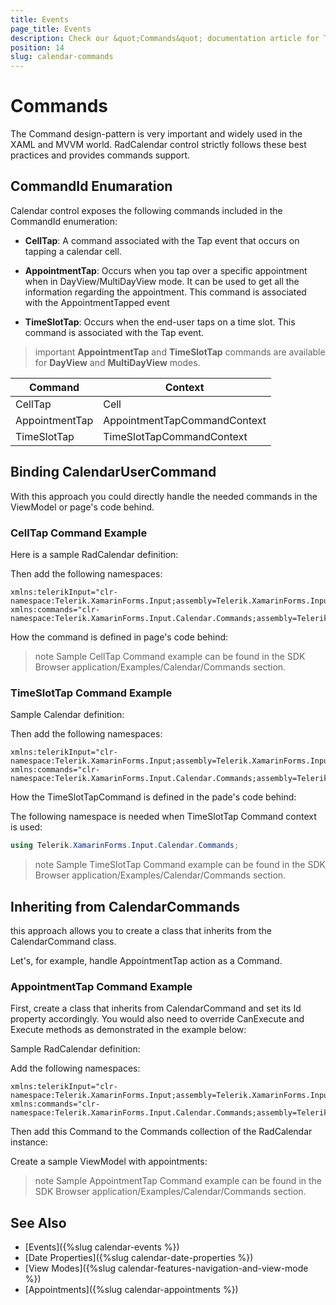 ```yaml
---
title: Events
page_title: Events
description: Check our &quot;Commands&quot; documentation article for Telerik Calendar for Xamarin control.
position: 14
slug: calendar-commands
---
```


# Commands

The Command design-pattern is very important and widely used in the XAML and MVVM world. RadCalendar control strictly follows these best practices and provides commands support.

## CommandId Enumaration

Calendar control exposes the following commands included in the CommandId enumeration:

* **CellTap**: A command associated with the Tap event that occurs on tapping a calendar cell. 

* **AppointmentTap**: Occurs when you tap over a specific appointment when in DayView/MultiDayView mode. It can be used to get all the information regarding the appointment. This command is associated with the AppointmentTapped event

* **TimeSlotTap**: Occurs when the end-user taps on a time slot. This command is associated with the Tap event.

>important **AppointmentTap** and **TimeSlotTap** commands are available for **DayView** and **MultiDayView** modes.

| Command | Context |
| -------- | -------- |
| CellTap | Cell |
| AppointmentTap | AppointmentTapCommandContext |
| TimeSlotTap | TimeSlotTapCommandContext |

## Binding CalendarUserCommand

With this approach you could directly handle the needed commands in the ViewModel or page's code behind.

### CellTap Command Example

Here is a sample RadCalendar definition: 

<snippet id='calendar-commands-celltap-xaml' />

Then add the following namespaces:

```XAML
xmlns:telerikInput="clr-namespace:Telerik.XamarinForms.Input;assembly=Telerik.XamarinForms.Input"
xmlns:commands="clr-namespace:Telerik.XamarinForms.Input.Calendar.Commands;assembly=Telerik.XamarinForms.Input"
```

How the command is defined in page's code behind:

<snippet id='calendar-commands-celltap' />

>note Sample CellTap Command example can be found in the SDK Browser application/Examples/Calendar/Commands section.

### TimeSlotTap Command Example

Sample Calendar definition:

<snippet id='calendar-commands-timeslottap-xaml' />

Then add the following namespaces:

```XAML
xmlns:telerikInput="clr-namespace:Telerik.XamarinForms.Input;assembly=Telerik.XamarinForms.Input"
xmlns:commands="clr-namespace:Telerik.XamarinForms.Input.Calendar.Commands;assembly=Telerik.XamarinForms.Input"
```

How the TimeSlotTapCommand is defined in the pade's code behind:

<snippet id='calendar-commands-timeslottap' />

The following namespace is needed when TimeSlotTap Command context is used:

```C#
using Telerik.XamarinForms.Input.Calendar.Commands;
```

>note Sample TimeSlotTap Command example can be found in the SDK Browser application/Examples/Calendar/Commands section.

## Inheriting from CalendarCommands

this approach allows you to create a class that inherits from the CalendarCommand class.

Let's, for example, handle AppointmentTap action as a Command. 

### AppointmentTap Command Example

First, create a class that inherits from CalendarCommand and set its Id property accordingly. You would also need to override CanExecute and Execute methods as demonstrated in the example below:

<snippet id='calendar-commands-appointmenttappedusercommand' />

Sample RadCalendar definition:

<snippet id='calendar-commands-appointmenttap-xaml' />

Add the following namespaces:

```XAML
xmlns:telerikInput="clr-namespace:Telerik.XamarinForms.Input;assembly=Telerik.XamarinForms.Input"
xmlns:commands="clr-namespace:Telerik.XamarinForms.Input.Calendar.Commands;assembly=Telerik.XamarinForms.Input"
```

Then add this Command to the Commands collection of the RadCalendar instance:

<snippet id='calendar-commands-appointmenttap-cs' />

Create a sample ViewModel with appointments:

<snippet id='calendar-commands-appointmenttap-viewmodel' />

>note Sample AppointmentTap Command example can be found in the SDK Browser application/Examples/Calendar/Commands section.

## See Also

* [Events]({%slug calendar-events %})
* [Date Properties]({%slug calendar-date-properties %})
* [View Modes]({%slug calendar-features-navigation-and-view-mode %})
* [Appointments]({%slug calendar-appointments %})
